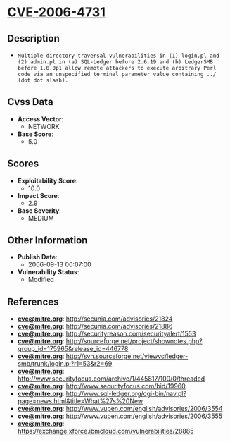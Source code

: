 
# [CVE-2006-4731](https://cve.mitre.org/cgi-bin/cvename.cgi?name=CVE-2006-4731)

## Description

- `Multiple directory traversal vulnerabilities in (1) login.pl and (2) admin.pl in (a) SQL-Ledger before 2.6.19 and (b) LedgerSMB before 1.0.0p1 allow remote attackers to execute arbitrary Perl code via an unspecified terminal parameter value containing ../ (dot dot slash).`

## Cvss Data

- **Access Vector**:
  - NETWORK
- **Base Score**:
  - 5.0

## Scores

- **Exploitability Score**:
  - 10.0
- **Impact Score**:
  - 2.9
- **Base Severity**:
  - MEDIUM

## Other Information

- **Publish Date**:
  - 2006-09-13 00:07:00
- **Vulnerability Status**:
  - Modified

## References

- **cve@mitre.org**: http://secunia.com/advisories/21824
- **cve@mitre.org**: http://secunia.com/advisories/21886
- **cve@mitre.org**: http://securityreason.com/securityalert/1553
- **cve@mitre.org**: http://sourceforge.net/project/shownotes.php?group_id=175965&release_id=446778
- **cve@mitre.org**: http://svn.sourceforge.net/viewvc/ledger-smb/trunk/login.pl?r1=53&r2=69
- **cve@mitre.org**: http://www.securityfocus.com/archive/1/445817/100/0/threaded
- **cve@mitre.org**: http://www.securityfocus.com/bid/19960
- **cve@mitre.org**: http://www.sql-ledger.org/cgi-bin/nav.pl?page=news.html&title=What%27s%20New
- **cve@mitre.org**: http://www.vupen.com/english/advisories/2006/3554
- **cve@mitre.org**: http://www.vupen.com/english/advisories/2006/3555
- **cve@mitre.org**: https://exchange.xforce.ibmcloud.com/vulnerabilities/28885
